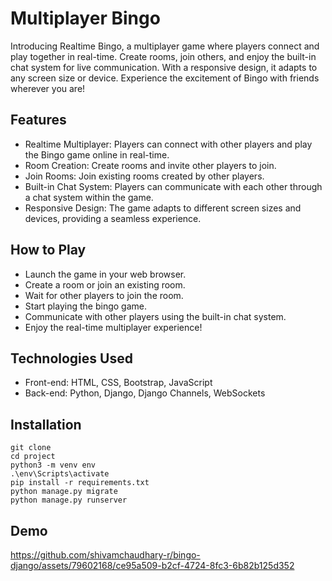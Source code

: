 # Multiplayer Bingo
Introducing Realtime Bingo, a multiplayer game where players connect and play together in real-time. 
Create rooms, join others, and enjoy the built-in chat system for live communication. With a responsive design, 
it adapts to any screen size or device. Experience the excitement of Bingo with friends wherever you are!

## Features
- Realtime Multiplayer: Players can connect with other players and play the Bingo game online in real-time.
- Room Creation: Create rooms and invite other players to join.
- Join Rooms: Join existing rooms created by other players.
- Built-in Chat System: Players can communicate with each other through a chat system within the game.
- Responsive Design: The game adapts to different screen sizes and devices, providing a seamless experience.

## How to Play
- Launch the game in your web browser.
- Create a room or join an existing room.
- Wait for other players to join the room.
- Start playing the bingo game.
- Communicate with other players using the built-in chat system.
- Enjoy the real-time multiplayer experience!

## Technologies Used
- Front-end: HTML, CSS, Bootstrap, JavaScript
- Back-end: Python, Django, Django Channels, WebSockets

## Installation

```
git clone
cd project
python3 -m venv env
.\env\Scripts\activate
pip install -r requirements.txt
python manage.py migrate
python manage.py runserver
```
## Demo
https://github.com/shivamchaudhary-r/bingo-django/assets/79602168/ce95a509-b2cf-4724-8fc3-6b82b125d352

